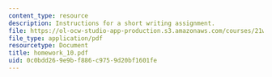 ```yaml
---
content_type: resource
description: Instructions for a short writing assignment.
file: https://ol-ocw-studio-app-production.s3.amazonaws.com/courses/21w-730-2-the-creative-spark-fall-2004/0c0bdd269e9bf886c9759d20bf1601fe_homework_10.pdf
file_type: application/pdf
resourcetype: Document
title: homework_10.pdf
uid: 0c0bdd26-9e9b-f886-c975-9d20bf1601fe
---
```

